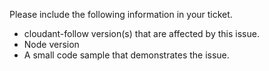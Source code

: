 Please include the following information in your ticket.

- cloudant-follow version(s) that are affected by this issue.
- Node version
- A small code sample that demonstrates the issue.
